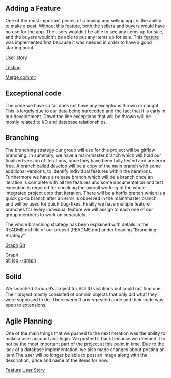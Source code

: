 ## Adding a Feature 
One of the most important pieces of a buying and selling app, is the ability to make a post. Without this feature, both the sellers and buyers would have no use for the app. The users wouldn’t be able to see any items up for sale,  and the buyers wouldn't be able to put any items up for sale. This [feature](https://code.cs.umanitoba.ca/winter-2022-a01/group-8/fair-price/-/issues/3) was implemented first because it was needed in order to have a good starting point.

[User story](https://code.cs.umanitoba.ca/winter-2022-a01/group-8/fair-price/-/issues/6)


[Testing](https://code.cs.umanitoba.ca/winter-2022-a01/group-8/fair-price/-/blob/669432aa2be92468faa670dc8b8aa0ae151dcff1/app/src/androidTest/java/comp3350/fairprice/objects/PostTest.java)

[Merge commit](https://code.cs.umanitoba.ca/winter-2022-a01/group-8/fair-price/-/blob/4e5bee07477b26276b7a0a4d5966f78b90665806/app/src/main/java/comp3350/fairprice/objects/Post.java)



## Exceptional code

The code we have so far does not have any exceptions thrown or caught. This is largely due to our data being hardcoded and the fact that it is early in our development. Down the line exceptions that will be thrown will be mostly related to I/O and database relationships.

## Branching

The branching strategy our group will use for this project will be gitflow branching. In summary, we have a main/master branch which will hold our finalized version of iterations, once they have been fully tested and are error free. A branch called develop will be a copy of the main branch with some additional versions, to identify individual features within the iterations. Furthermore we have a release branch which will be a branch once an iteration is complete with all the features and some documentation and test execution is required for checking the overall working of the whole integrated project upto that iteration. There will be a hotfix branch which is a quick go-to branch after an error is observed in the main/master branch, and will be used for quick bug-fixes. Finally we have multiple feature branches for every individual feature we will assign to each one of our group members to work on separately. 

The whole branching strategy has been explained with details in the README.md file of our project [README.md] under heading “Branching Strategy”.

[Graph](./Images/git.png)
[Git](./Images/graph.png)

[Graph](https://code.cs.umanitoba.ca/winter-2022-a01/group-8/fair-price/-/blob/main/Images/graph.png)
<br/>
[git log --graph](https://code.cs.umanitoba.ca/winter-2022-a01/group-8/fair-price/-/blob/main/Images/git.png)


## Solid
We searched Group 9’s project for SOLID violations but could not find one. Their project mostly consisted of domain objects that only did what they were supposed to do. There weren’t any repeated code and their code was open to extensions.




## Agile Planning
One of the main things that we pushed to the next iteration was the ability to make a user account and login. We pushed it back because we deemed it to not be the most important part of the project at this point in time. Due to the lack of a database implementation, we also made changes about posting an item.The user will no longer be able to post an image along with the description, price and name of the items for now.

[Feature](https://code.cs.umanitoba.ca/winter-2022-a01/group-8/fair-price/-/issues/1)
[User Story](https://code.cs.umanitoba.ca/winter-2022-a01/group-8/fair-price/-/issues/2)
